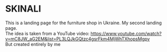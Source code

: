 # SKINALI
This is a landing page for the furniture shop in Ukraine. My second landing page. <br>
The idea is taken from a YouTube video: https://www.youtube.com/watch?v=mC8JW_aG2EM&list=PL3LQJkGQtzc4gsrFkm4MjWhTXhopsMgpv <br>
But created entirely by me
